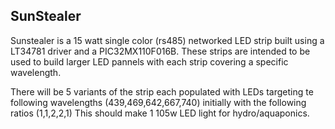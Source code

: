 ## SunStealer

Sunstealer is a 15 watt single color (rs485) networked LED strip built using a LT34781 driver and a PIC32MX110F016B.
These strips are intended to be used to build larger LED pannels with each strip covering a specific wavelength.

There will be 5 variants of the strip each populated with LEDs targeting te following wavelengths (439,469,642,667,740) initially with the following ratios (1,1,2,2,1) This should make 1 105w LED light for hydro/aquaponics.
